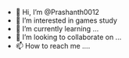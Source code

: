 - 👋 Hi, I’m @Prashanth0012
- 👀 I’m interested in games study
- 🌱 I’m currently learning ...
- 💞️ I’m looking to collaborate on ...
- 📫 How to reach me ....

<!---
Prashanth0012/Prashanth0012 is a ✨ special ✨ repository because its `README.md` (this file) appears on your GitHub profile.
You can click the Preview link to take a look at your changes.
--->
